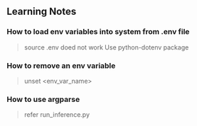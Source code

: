 ## Learning Notes

### How to load env variables into system from .env file
> source .env doed not work
> Use python-dotenv package 


### How to remove an env variable
> unset <env_var_name>

### How to use argparse
> refer run_inference.py